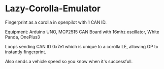 # Lazy-Corolla-Emulator
Fingerprint as a corolla in openpilot with 1 CAN ID.

Equipment:
Arduino UNO,
MCP2515 CAN Board with 16mhz oscillator,
White Panda,
OnePlus3


Loops sending CAN ID 0x7e1 which is unique to a corolla LE, allowing OP to instantly fingerprint.

Also sends a vehicle speed so you know when it's successfull.

